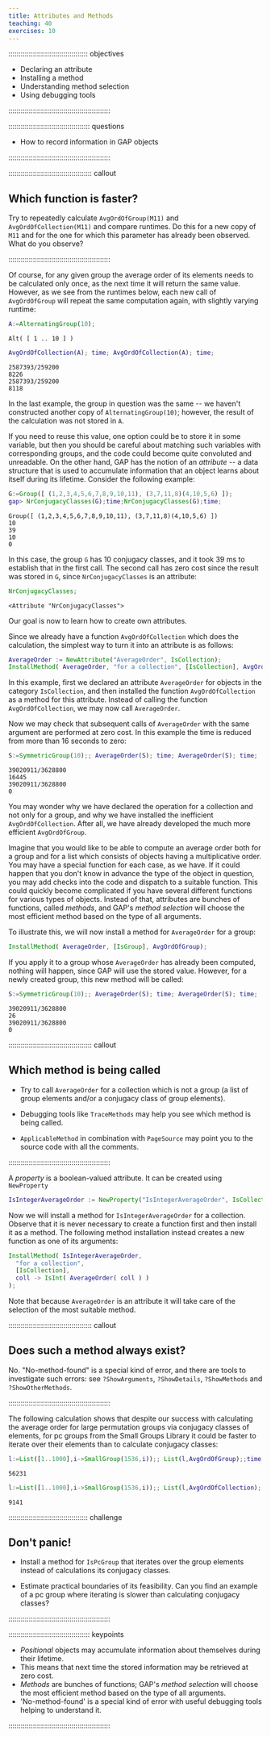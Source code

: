 ```yaml
---
title: Attributes and Methods
teaching: 40
exercises: 10
---
```


::::::::::::::::::::::::::::::::::::::: objectives

- Declaring an attribute
- Installing a method
- Understanding method selection
- Using debugging tools

::::::::::::::::::::::::::::::::::::::::::::::::::

:::::::::::::::::::::::::::::::::::::::: questions

- How to record information in GAP objects

::::::::::::::::::::::::::::::::::::::::::::::::::

:::::::::::::::::::::::::::::::::::::::::  callout

## Which function is faster?

Try to repeatedly calculate `AvgOrdOfGroup(M11)` and `AvgOrdOfCollection(M11)`
and compare runtimes. Do this for a new copy of `M11` and for the one for which
this parameter has already been observed. What do you observe?


::::::::::::::::::::::::::::::::::::::::::::::::::

Of course, for any given group the average order of its elements needs to
be calculated only once, as the next time it will return the same value.
However, as we see from the runtimes below, each new call of `AvgOrdOfGroup`
will repeat the same computation again, with slightly varying runtime:

```gap
A:=AlternatingGroup(10);
```

```output
Alt( [ 1 .. 10 ] )
```

```gap
AvgOrdOfCollection(A); time; AvgOrdOfCollection(A); time;
```

```output
2587393/259200
8226
2587393/259200
8118
```

In the last example, the group in question was the same -- we haven't
constructed another copy of `AlternatingGroup(10)`; however, the result
of the calculation was not stored in `A`.

If you need to reuse this value, one option could be to store it in some
variable, but then you should be careful about matching such variables
with corresponding groups, and the code could become quite convoluted
and unreadable. On the other hand, GAP has the notion of an *attribute* -- a
data structure that is used to accumulate information that an object learns about itself
during its lifetime. Consider the following example:

```gap
G:=Group([ (1,2,3,4,5,6,7,8,9,10,11), (3,7,11,8)(4,10,5,6) ]);
gap> NrConjugacyClasses(G);time;NrConjugacyClasses(G);time;
```

```output
Group([ (1,2,3,4,5,6,7,8,9,10,11), (3,7,11,8)(4,10,5,6) ])
10
39
10
0
```

In this case, the group `G` has 10 conjugacy classes, and it took 39 ms to
establish that in the first call. The second call has zero cost since the
result was stored in `G`, since `NrConjugacyClasses` is an attribute:

```gap
NrConjugacyClasses;
```

```output
<Attribute "NrConjugacyClasses">
```

Our goal is now to learn how to create own attributes.

Since we already have a function `AvgOrdOfCollection` which
does the calculation, the simplest way to turn it into
an attribute is as follows:

```gap
AverageOrder := NewAttribute("AverageOrder", IsCollection);
InstallMethod( AverageOrder, "for a collection", [IsCollection], AvgOrdOfCollection);
```

In this example, first we declared an attribute `AverageOrder` for
objects in the category `IsCollection`, and then installed the function
`AvgOrdOfCollection` as a method for this attribute. Instead of calling
the function `AvgOrdOfCollection`, we may now call `AverageOrder`.

Now we may check that subsequent calls of `AverageOrder` with the same argument
are performed at zero cost. In this example the time is reduced from more than
16 seconds to zero:

```gap
S:=SymmetricGroup(10);; AverageOrder(S); time; AverageOrder(S); time;
```

```output
39020911/3628800
16445
39020911/3628800
0
```

You may wonder why we have declared the operation for a collection and not only
for a group, and why we have installed the inefficient `AvgOrdOfCollection`.
After all, we have already developed the much more efficient `AvgOrdOfGroup`.

Imagine that you would like to be able to compute an average order
both for a group and for a list which consists of objects having a multiplicative
order. You may have a special function for each case, as we have. If it
could happen that you don't know in advance the type of the object in question,
you may add checks into the code and dispatch to a suitable function. This could
quickly become complicated if you have several different functions for various
types of objects. Instead of that, attributes are bunches of functions, called
*methods*, and GAP's *method selection* will choose the most efficient method
based on the type of all arguments.

To illustrate this, we will now install a method for `AverageOrder` for a group:

```gap
InstallMethod( AverageOrder, [IsGroup], AvgOrdOfGroup);
```

If you apply it to a group whose `AverageOrder` has already been computed, nothing
will happen, since GAP will use the stored value. However, for a newly created group,
this new method will be called:

```gap
S:=SymmetricGroup(10);; AverageOrder(S); time; AverageOrder(S); time;
```

```output
39020911/3628800
26
39020911/3628800
0
```

:::::::::::::::::::::::::::::::::::::::::  callout

## Which method is being called

- Try to call `AverageOrder` for a collection which is not a group
  (a list of group elements and/or a conjugacy class of group elements).

- Debugging tools like `TraceMethods` may help you see which method is
  being called.

- `ApplicableMethod` in combination with `PageSource` may point you to
  the source code with all the comments.


::::::::::::::::::::::::::::::::::::::::::::::::::

A *property* is a boolean-valued attribute. It can be created using `NewProperty`

```gap
IsIntegerAverageOrder := NewProperty("IsIntegerAverageOrder", IsCollection);
```

Now we will install a method for `IsIntegerAverageOrder` for a collection.
Observe that it is never necessary to create
a function first and then install it as a method. The following method installation
instead creates a new function as one of its arguments:

```gap
InstallMethod( IsIntegerAverageOrder,
  "for a collection",
  [IsCollection],
  coll -> IsInt( AverageOrder( coll ) )
);
```

Note that because `AverageOrder` is an attribute it will take care of the selection of
the most suitable method.

:::::::::::::::::::::::::::::::::::::::::  callout

## Does such a method always exist?

No. "No-method-found" is a special kind of error, and there are tools to
investigate such errors: see `?ShowArguments`, `?ShowDetails`, `?ShowMethods`
and `?ShowOtherMethods`.


::::::::::::::::::::::::::::::::::::::::::::::::::

The following calculation shows that despite our success with calculating
the average order for large permutation groups via conjugacy classes of
elements, for pc groups from the Small Groups Library it could be faster
to iterate over their elements than to calculate conjugacy classes:

```gap
l:=List([1..1000],i->SmallGroup(1536,i));; List(l,AvgOrdOfGroup);;time;
```

```output
56231
```

```gap
l:=List([1..1000],i->SmallGroup(1536,i));; List(l,AvgOrdOfCollection);;time;
```

```output
9141
```

:::::::::::::::::::::::::::::::::::::::  challenge

## Don't panic!

- Install a method for `IsPcGroup` that iterates over the group elements
  instead of calculations its conjugacy classes.

- Estimate practical boundaries of its feasibility. Can you find an example
  of a pc group where iterating is slower than calculating conjugacy classes?


::::::::::::::::::::::::::::::::::::::::::::::::::

:::::::::::::::::::::::::::::::::::::::: keypoints

- *Positional* objects may accumulate information about themselves during their lifetime.
- This means that next time the stored information may be retrieved at zero cost.
- *Methods* are bunches of functions; GAP's *method selection* will choose the most efficient method based on the type of all arguments.
- 'No-method-found' is a special kind of error with useful debugging tools helping to understand it.

::::::::::::::::::::::::::::::::::::::::::::::::::


